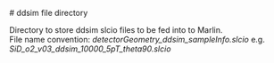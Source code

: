 
# ddsim file directory

Directory to store ddsim slcio files to be fed into to Marlin.\
File name convention: *detectorGeometry_ddsim_sampleInfo.slcio* e.g. *SiD_o2_v03_ddsim_10000_5pT_theta90.slcio*